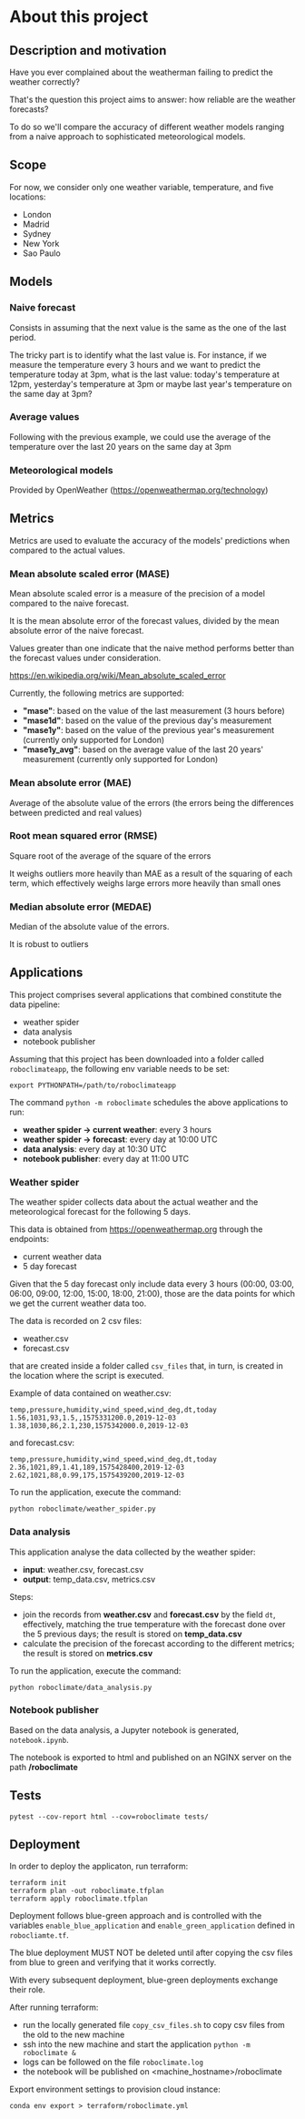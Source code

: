 # About this project

## Description and motivation

Have you ever complained about the weatherman failing to predict the weather correctly?

That's the question this project aims to answer: how reliable are the weather forecasts?

To do so we'll compare the accuracy of different weather models ranging from a naive approach to  sophisticated meteorological models.

## Scope

For now, we consider only one weather variable, temperature, and five locations: 
- London
- Madrid
- Sydney
- New York
- Sao Paulo


## Models

### Naive forecast

Consists in assuming that the next value is the same as the one of the last period.

The tricky part is to identify what the last value is. For instance, if we measure the temperature
every 3 hours and we want to predict the temperature today at 3pm, what is the last value: today's temperature at 12pm, yesterday's temperature at 3pm or maybe last year's temperature on the same day at 3pm?


### Average values

Following with the previous example, we could use the average of the temperature over the last 20
years on the same day at 3pm

### Meteorological models

Provided by OpenWeather (https://openweathermap.org/technology)


## Metrics

Metrics are used to evaluate the accuracy of the models' predictions when compared to the actual values.


### Mean absolute scaled error (MASE)

Mean absolute scaled error is a measure of the precision of a model compared to the naive forecast.

It is the mean absolute error of the forecast values, divided by the mean absolute error of the naive forecast.

Values greater than one indicate that the naive method performs better than the forecast values under consideration.

https://en.wikipedia.org/wiki/Mean_absolute_scaled_error


Currently, the following metrics are supported:

- **"mase"**: based on the value of the last measurement (3 hours before)
- **"mase1d"**: based on the value of the previous day's measurement
- **"mase1y"**: based on the value of the previous year's measurement (currently only supported for London)
- **"mase1y_avg"**: based on the average value of the last 20 years' measurement (currently only supported for London)

### Mean absolute error (MAE)

Average of the absolute value of the errors (the errors being the differences between predicted and real values)

### Root mean squared error (RMSE)

Square root of the average of the square of the errors

It weighs outliers more heavily than MAE as a result of the squaring of each term, which effectively weighs large errors more heavily than small ones

### Median absolute error (MEDAE)

Median of the absolute value of the errors.

It is robust to outliers


## Applications

This project comprises several applications that combined constitute the data pipeline:

- weather spider
- data analysis
- notebook publisher

Assuming that this project has been downloaded into a folder called `roboclimateapp`, the following
env variable needs to be set:

`export PYTHONPATH=/path/to/roboclimateapp`

The command `python -m roboclimate` schedules the above applications to run:

- **weather spider -> current weather**: every 3 hours
- **weather spider -> forecast**: every day at 10:00 UTC
- **data analysis**: every day at 10:30 UTC
- **notebook publisher**: every day at 11:00 UTC


### Weather spider

The weather spider collects data about the actual weather and the meteorological forecast for the following 5 days.

This data is obtained from https://openweathermap.org through the endpoints:

- current weather data
- 5 day forecast

Given that the 5 day forecast only include data every 3 hours (00:00, 03:00, 06:00, 09:00, 12:00, 15:00, 18:00, 21:00), those are the data points for which we get the current weather data too.

The data is recorded on 2 csv files:

- weather.csv
- forecast.csv

that are created inside a folder called `csv_files` that, in turn, is created in the location where the script is executed.

Example of data contained on weather.csv:

```
temp,pressure,humidity,wind_speed,wind_deg,dt,today
1.56,1031,93,1.5,,1575331200.0,2019-12-03
1.38,1030,86,2.1,230,1575342000.0,2019-12-03
```

and forecast.csv:

```
temp,pressure,humidity,wind_speed,wind_deg,dt,today
2.36,1021,89,1.41,189,1575428400,2019-12-03
2.62,1021,88,0.99,175,1575439200,2019-12-03
```

To run the application, execute the command:

`python roboclimate/weather_spider.py`

### Data analysis

This application analyse the data collected by the weather spider:

- **input**: weather.csv, forecast.csv
- **output**: temp_data.csv, metrics.csv

Steps:

- join the records from **weather.csv** and **forecast.csv** by the field `dt`, effectively, matching the true temperature with the forecast done over the 5 previous days; the result is stored on **temp_data.csv**
- calculate the precision of the forecast according to the different metrics; the result is stored on **metrics.csv**

To run the application, execute the command:

`python roboclimate/data_analysis.py`


### Notebook publisher

Based on the data analysis, a Jupyter notebook is generated, `notebook.ipynb`. 

The notebook is exported to html and published on an NGINX server on the path **/roboclimate**


## Tests

```
pytest --cov-report html --cov=roboclimate tests/
```

## Deployment

In order to deploy the applicaton, run terraform:

```
terraform init
terraform plan -out roboclimate.tfplan
terraform apply roboclimate.tfplan
```

Deployment follows blue-green approach and is controlled with the variables `enable_blue_application` and `enable_green_application` defined in `robocliamte.tf`.

The blue deployment MUST NOT be deleted until after copying the csv files from blue to green and verifying that it works
correctly.

With every subsequent deployment, blue-green deployments exchange their role.

After running terraform:

- run the locally generated file `copy_csv_files.sh` to copy csv files from the old to the new machine
- ssh into the new machine and start the application `python -m roboclimate &`
- logs can be followed on the file `roboclimate.log`
- the notebook will be published on <machine_hostname>/roboclimate

Export environment settings to provision cloud instance:

```
conda env export > terraform/roboclimate.yml
```